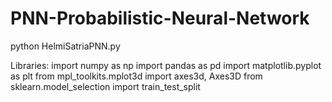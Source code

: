 # PNN-Probabilistic-Neural-Network

python HelmiSatriaPNN.py

Libraries:
    import numpy as np
    import pandas as pd
    import matplotlib.pyplot as plt
    from mpl_toolkits.mplot3d import axes3d, Axes3D
    from sklearn.model_selection import train_test_split